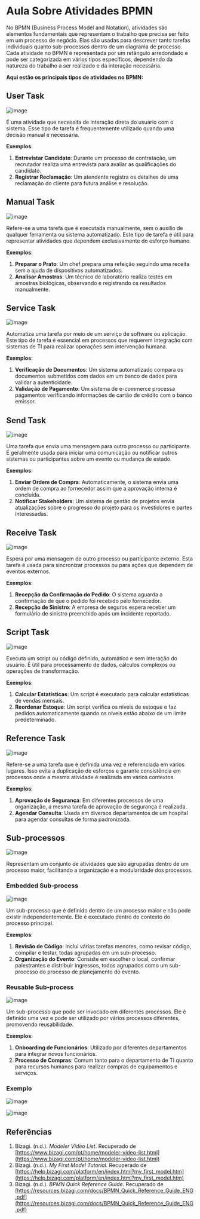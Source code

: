 # Aula Sobre Atividades BPMN

No BPMN (Business Process Model and Notation), atividades são elementos fundamentais que representam o trabalho que precisa ser feito em um processo de negócio. 
Elas são usadas para descrever tanto tarefas individuais quanto sub-processos dentro de um diagrama de processo. Cada atividade no BPMN é representada por um 
retângulo arredondado e pode ser categorizada em vários tipos específicos, dependendo da natureza do trabalho a ser realizado e da interação necessária. 

**Aqui estão os principais tipos de atividades no BPMN:**

## User Task

![image](https://github.com/user-attachments/assets/57d5575c-fa8b-4405-b77b-eb8f67e36e9c)

É uma atividade que necessita de interação direta do usuário com o sistema. Esse tipo de tarefa é frequentemente utilizado quando uma decisão manual é necessária.

**Exemplos**:
1. **Entrevistar Candidato**: Durante um processo de contratação, um recrutador realiza uma entrevista para avaliar as qualificações do candidato.
2. **Registrar Reclamação**: Um atendente registra os detalhes de uma reclamação do cliente para futura análise e resolução.

## Manual Task

![image](https://github.com/user-attachments/assets/c2e4ba25-22ae-4f89-a09c-0dab3e8f44d7)

Refere-se a uma tarefa que é executada manualmente, sem o auxílio de qualquer ferramenta ou sistema automatizado. Este tipo de tarefa é útil para representar atividades que dependem exclusivamente do esforço humano.

**Exemplos**:
1. **Preparar o Prato**: Um chef prepara uma refeição seguindo uma receita sem a ajuda de dispositivos automatizados.
2. **Analisar Amostras**: Um técnico de laboratório realiza testes em amostras biológicas, observando e registrando os resultados manualmente.

## Service Task

![image](https://github.com/user-attachments/assets/883c1e9c-c93c-434c-b19f-a1bd8b7a08ec)

Automatiza uma tarefa por meio de um serviço de software ou aplicação. Este tipo de tarefa é essencial em processos que requerem integração com sistemas de TI para realizar operações sem intervenção humana.

**Exemplos**:
1. **Verificação de Documentos**: Um sistema automatizado compara os documentos submetidos com dados em um banco de dados para validar a autenticidade.
2. **Validação de Pagamento**: Um sistema de e-commerce processa pagamentos verificando informações de cartão de crédito com o banco emissor.

## Send Task

![image](https://github.com/user-attachments/assets/4dcf7218-2c6d-4ce1-8b96-af2e86e5096c)

Uma tarefa que envia uma mensagem para outro processo ou participante. É geralmente usada para iniciar uma comunicação ou notificar outros sistemas ou participantes sobre um evento ou mudança de estado.

**Exemplos**:
1. **Enviar Ordem de Compra**: Automaticamente, o sistema envia uma ordem de compra ao fornecedor assim que a aprovação interna é concluída.
2. **Notificar Stakeholders**: Um sistema de gestão de projetos envia atualizações sobre o progresso do projeto para os investidores e partes interessadas.

## Receive Task

![image](https://github.com/user-attachments/assets/5949c45a-6c24-4b2a-94e2-5597d223b20b)


Espera por uma mensagem de outro processo ou participante externo. Esta tarefa é usada para sincronizar processos ou para ações que dependem de eventos externos.

**Exemplos**:
1. **Recepção da Confirmação do Pedido**: O sistema aguarda a confirmação de que o pedido foi recebido pelo fornecedor.
2. **Recepção de Sinistro**: A empresa de seguros espera receber um formulário de sinistro preenchido após um incidente reportado.

## Script Task

![image](https://github.com/user-attachments/assets/a763e468-b336-4d50-8d5c-10b09c78b963)


Executa um script ou código definido, automático e sem interação do usuário. É útil para processamento de dados, cálculos complexos ou operações de transformação.

**Exemplos**:
1. **Calcular Estatísticas**: Um script é executado para calcular estatísticas de vendas mensais.
2. **Reordenar Estoque**: Um script verifica os níveis de estoque e faz pedidos automaticamente quando os níveis estão abaixo de um limite predeterminado.

## Reference Task

![image](https://github.com/user-attachments/assets/1deec28c-e012-472a-9530-2c90ff4e562d)

Refere-se a uma tarefa que é definida uma vez e referenciada em vários lugares. Isso evita a duplicação de esforços e garante consistência em processos onde a mesma atividade é realizada em vários contextos.

**Exemplos**:
1. **Aprovação de Segurança**: Em diferentes processos de uma organização, a mesma tarefa de aprovação de segurança é realizada.
2. **Agendar Consulta**: Usada em diversos departamentos de um hospital para agendar consultas de forma padronizada.

## Sub-processos

![image](https://github.com/user-attachments/assets/0666f408-5338-466c-904d-93d5ff85dcaa)


Representam um conjunto de atividades que são agrupadas dentro de um processo maior, facilitando a organização e a modularidade dos processos.

### Embedded Sub-process

![image](https://github.com/user-attachments/assets/8dafe6d5-bec5-46d9-acc1-76922fba21f3)


Um sub-processo que é definido dentro de um processo maior e não pode existir independentemente. Ele é executado dentro do contexto do processo principal.

**Exemplos**:
1. **Revisão de Código**: Inclui várias tarefas menores, como revisar código, compilar e testar, todas agrupadas em um sub-processo.
2. **Organização do Evento**: Consiste em escolher o local, confirmar palestrantes e distribuir ingressos, todos agrupados como um sub-processo do processo de planejamento do evento.

### Reusable Sub-process

![image](https://github.com/user-attachments/assets/e3f1885a-b980-4c7d-b328-6a9a4a9ff898)


Um sub-processo que pode ser invocado em diferentes processos. Ele é definido uma vez e pode ser utilizado por vários processos diferentes, promovendo reusabilidade.

**Exemplos**:
1. **Onboarding de Funcionários**: Utilizado por diferentes departamentos para integrar novos funcionários.
2. **Processo de Compras**: Comum tanto para o departamento de TI quanto para recursos humanos para realizar compras de equipamentos e serviços.


### Exemplo

![image](https://github.com/user-attachments/assets/cacf162a-f3a8-436d-9fa3-5df4b975ff05)


![image](https://github.com/user-attachments/assets/32a5ee4b-76ca-4b23-b9be-e303e1cea9fe)

## Referências

1. Bizagi. (n.d.). *Modeler Video List*. Recuperado de [https://www.bizagi.com/pt/home/modeler-video-list.html](https://www.bizagi.com/pt/home/modeler-video-list.html)
2. Bizagi. (n.d.). *My First Model Tutorial*. Recuperado de [https://help.bizagi.com/platform/en/index.html?my_first_model.htm](https://help.bizagi.com/platform/en/index.html?my_first_model.htm)
3. Bizagi. (n.d.). *BPMN Quick Reference Guide*. Recuperado de [https://resources.bizagi.com/docs/BPMN_Quick_Reference_Guide_ENG.pdf](https://resources.bizagi.com/docs/BPMN_Quick_Reference_Guide_ENG.pdf)


